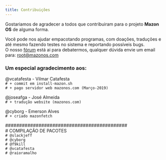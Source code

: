 ```yaml
---
title: Contribuições
---
```

Gostariamos de agradecer a todos que contribuiram para o projeto **Mazon OS** de alguma forma.

Você pode nos ajudar empacotando programas, com doações, traduções e até mesmo fazendo testes no sistema e reportando possíveis bugs.  
O nosso [fórum](/forum) está ai para debatermos, qualquer dúvida envie um email para: root@mazonos.com

### Um especial agradecimento aos:

@vcatafesta - Vilmar Catafesta  
`# + commit em install-mazon.sh`  
`# + pago servidor web mazonos.com (Março-2019)`

@joseafga - José Almeida  
`# + tradução website (mazonos.com)`

@cyborg - Emerson Alves  
`# + criado mazonfetch`

\############################################  
\# COMPILAÇÃO DE PACOTES  
`# @slackjeff`  
`# @cyborg`  
`# @f9kill`  
`# @vcatafesta`  
`# @raioramalho`
